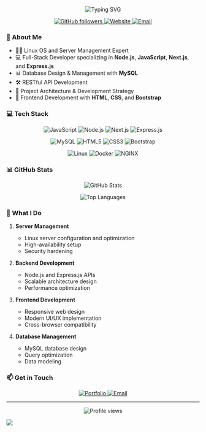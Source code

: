 <p align="center">
  <img src="https://readme-typing-svg.herokuapp.com?font=Fira+Code&pause=1000&color=F7F7F7&center=true&vCenter=true&width=435&lines=👋+Hi%2C+I'm+Sam+Mohammed;Full+Stack+Developer;Linux+%26+Server+Expert" alt="Typing SVG" />
</p>

<p align="center">
  <a href="https://github.com/uidsam">
    <img src="https://img.shields.io/github/followers/uidsam?label=Follow&style=social" alt="GitHub followers">
  </a>
  <a href="https://samserver.dev">
    <img src="https://img.shields.io/badge/Website-samserver.dev-blue" alt="Website">
  </a>
  <a href="mailto:info@samserver.dev">
    <img src="https://img.shields.io/badge/Email-info%40samserver.dev-red" alt="Email">
  </a>
</p>

### 🚀 About Me
- 🧑‍💻 Linux OS and Server Management Expert
- 💻 Full-Stack Developer specializing in **Node.js**, **JavaScript**, **Next.js**, and **Express.js**
- 📊 Database Design & Management with **MySQL**
- 🛠️ RESTful API Development
- 🔧 Project Architecture & Development Strategy
- 🎨 Frontend Development with **HTML**, **CSS**, and **Bootstrap**

### 💻 Tech Stack

<p align="center">
  <img src="https://img.shields.io/badge/JavaScript-F7DF1E?style=for-the-badge&logo=javascript&logoColor=black" alt="JavaScript">
  <img src="https://img.shields.io/badge/Node.js-339933?style=for-the-badge&logo=nodedotjs&logoColor=white" alt="Node.js">
  <img src="https://img.shields.io/badge/Next.js-000000?style=for-the-badge&logo=nextdotjs&logoColor=white" alt="Next.js">
  <img src="https://img.shields.io/badge/Express.js-000000?style=for-the-badge&logo=express&logoColor=white" alt="Express.js">
</p>

<p align="center">
  <img src="https://img.shields.io/badge/MySQL-4479A1?style=for-the-badge&logo=mysql&logoColor=white" alt="MySQL">
  <img src="https://img.shields.io/badge/HTML5-E34F26?style=for-the-badge&logo=html5&logoColor=white" alt="HTML5">
  <img src="https://img.shields.io/badge/CSS3-1572B6?style=for-the-badge&logo=css3&logoColor=white" alt="CSS3">
  <img src="https://img.shields.io/badge/Bootstrap-563D7C?style=for-the-badge&logo=bootstrap&logoColor=white" alt="Bootstrap">
</p>

<p align="center">
  <img src="https://img.shields.io/badge/Linux-FCC624?style=for-the-badge&logo=linux&logoColor=black" alt="Linux">
  <img src="https://img.shields.io/badge/Docker-2496ED?style=for-the-badge&logo=docker&logoColor=white" alt="Docker">
  <img src="https://img.shields.io/badge/Nginx-009639?style=for-the-badge&logo=nginx&logoColor=white" alt="NGINX">
</p>

### 📊 GitHub Stats

<p align="center">
  <img src="https://github-readme-stats.vercel.app/api?username=uidsam&show_icons=true&theme=radical" alt="GitHub Stats">
</p>

<p align="center">
  <img src="https://github-readme-stats.vercel.app/api/top-langs/?username=uidsam&layout=compact&theme=radical" alt="Top Languages">
</p>

### 💼 What I Do

1. **Server Management**
   - Linux server configuration and optimization
   - High-availability setup
   - Security hardening

2. **Backend Development**
   - Node.js and Express.js APIs
   - Scalable architecture design
   - Performance optimization

3. **Frontend Development**
   - Responsive web design
   - Modern UI/UX implementation
   - Cross-browser compatibility

4. **Database Management**
   - MySQL database design
   - Query optimization
   - Data modeling

### 📫 Get in Touch

<p align="center">
  <a href="https://samserver.dev">
    <img src="https://img.shields.io/badge/Portfolio-Visit%20Website-blue?style=for-the-badge" alt="Portfolio">
  </a>
  <a href="mailto:info@samserver.dev">
    <img src="https://img.shields.io/badge/Email-Contact%20Me-red?style=for-the-badge" alt="Email">
  </a>
</p>

---

<p align="center">
  <img src="https://komarev.com/ghpvc/?username=uidsam&color=blueviolet&style=flat-square" alt="Profile views">
</p>

<img src="https://capsule-render.vercel.app/api?type=waving&color=87CEFA&height=100&section=footer" />






